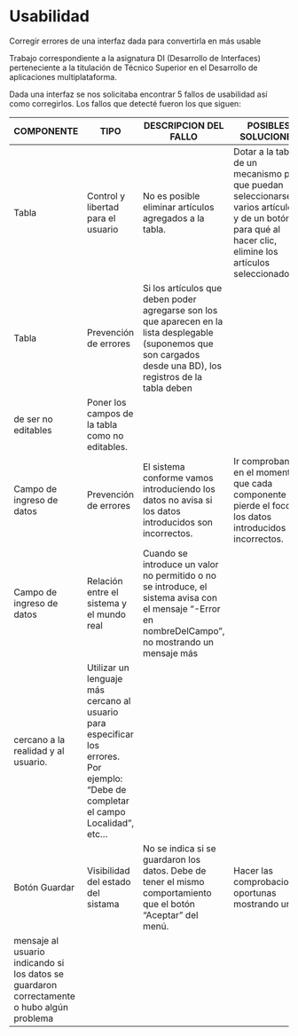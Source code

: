 # Usabilidad
Corregir errores de una interfaz dada para convertirla en más usable

Trabajo correspondiente a la asignatura DI (Desarrollo de Interfaces) perteneciente a la titulación de Técnico Superior en el Desarrollo de aplicaciones multiplataforma.

Dada una interfaz se nos solicitaba encontrar 5 fallos de usabilidad así como corregirlos. Los fallos que detecté fueron los que siguen:

| COMPONENTE| TIPO| DESCRIPCION DEL FALLO| POSIBLES SOLUCIONES|
| ----- | ---- | ---- | ---- |
| Tabla| Control y libertad para el usuario| No es posible eliminar artículos agregados a la tabla.| Dotar a la tabla de un mecanismo para que puedan seleccionarse varios artículos y de un botón para qué al hacer clic, elimine los artículos seleccionados.|
| Tabla| Prevención de errores| Si los artículos que deben poder agregarse son los que aparecen en la lista desplegable (suponemos que son cargados desde una BD), los registros de la tabla deben 
de ser no editables| Poner los campos de la tabla como no editables.|
| Campo de ingreso de datos| Prevención de errores| El sistema conforme vamos introduciendo los datos no avisa si los datos introducidos son incorrectos.| Ir comprobando en el momento que cada componente pierde el foco si los datos introducidos son incorrectos.|
| Campo de ingreso de datos| Relación entre el sistema y el mundo real| Cuando se introduce un valor no permitido o no se introduce, el sistema avisa con el mensaje “-Error en nombreDelCampo”, no mostrando un mensaje más 
cercano a la realidad y al usuario.| Utilizar un lenguaje más cercano al usuario para especificar los errores. Por ejemplo: “Debe de completar el campo Localidad”, etc…|
| Botón Guardar| Visibilidad del estado del sistama| No se indica si se guardaron los datos. Debe de tener el mismo comportamiento que el botón “Aceptar” del menú.| Hacer las comprobaciones oportunas mostrando un 
mensaje al usuario indicando si los datos se guardaron correctamente o hubo algún problema|

